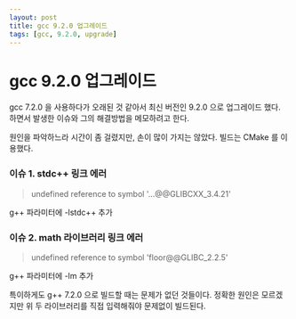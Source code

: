 ```yaml
---
layout: post
title: gcc 9.2.0 업그레이드
tags: [gcc, 9.2.0, upgrade]
---
```

# gcc 9.2.0 업그레이드

gcc 7.2.0 을 사용하다가 오래된 것 같아서 최신 버전인 9.2.0 으로 업그레이드 했다. 하면서 발생한 이슈와 그의 해결방법을 메모하려고 한다.

원인을 파악하느라 시간이 좀 걸렸지만, 손이 많이 가지는 않았다. 빌드는 CMake 를 이용했다.

### 이슈 1. stdc++ 링크 에러

> undefined reference to symbol '...@@GLIBCXX_3.4.21'

g++ 파라미터에 -lstdc++ 추가

### 이슈 2. math 라이브러리 링크 에러

>  undefined reference to symbol 'floor@@GLIBC_2.2.5'

g++ 파라미터에 -lm 추가

특이하게도 g++ 7.2.0 으로 빌드할 때는 문제가 없던 것들이다. 정확한 원인은 모르겠지만 위 두 라이브러리를 직접 입력해줘야 문제없이 빌드된다.